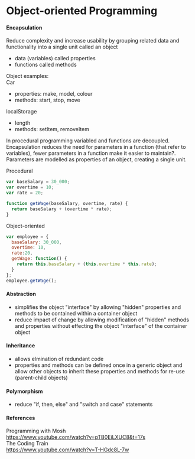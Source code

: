 # Object-oriented Programming
#### Encapsulation
Reduce complexity and increase usability by grouping related data and functionality into a single unit called an object
  - data (variables) called properties
  - functions called methods
  
  Object examples:\
  Car
  - properties: make, model, colour
  - methods: start, stop, move
  
  localStorage
  - length
  - methods: setItem, removeItem

In procedural programming variabled and functions are decoupled. Encapsulation reduces the need for parameters in a function (that refer to variables), fewer parameters in a function make it easier to maintain?. Parameters are modelled as properties of an object, creating a single unit.

Procedural
```javascript
var baseSalary = 30_000;
var overtime = 10;
var rate = 20;

function getWage(baseSalary, overtime, rate) {
  return baseSalary + (overtime * rate);
}
```
Object-oriented
```javascript
var employee = {
  baseSalary: 30_000,
  overtime: 10,
  rate:20,
  getWage: function() {
    return this.baseSalary + (this.overtime * this.rate);
  }
};
employee.getWage();
```
#### Abstraction
- simplifies the object "interface" by allowing "hidden" properties and methods to be contained within a container object
- reduce impact of change by allowing modification of "hidden" methods and properties without effecting the object "interface" of the container object

#### Inheritance
- allows elmination of redundant code
- properties and methods can be defined once in a generic object and allow other objects to inherit these properties and methods for re-use (parent-child objects)

#### Polymorphism
- reduce "if, then, else" and "switch and case" statements

#### References
Programming with Mosh\
https://www.youtube.com/watch?v=pTB0EiLXUC8&t=17s<br/>
The Coding Train\
https://www.youtube.com/watch?v=T-HGdc8L-7w<br/>
